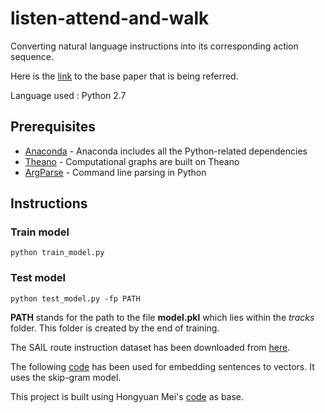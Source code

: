 # listen-attend-and-walk

Converting natural language instructions into its corresponding action sequence.  

Here is the [link](https://arxiv.org/abs/1506.04089) to the base paper that is being referred. 

Language used : Python 2.7

## Prerequisites

* [Anaconda](https://www.continuum.io/) - Anaconda includes all the Python-related dependencies
* [Theano](http://deeplearning.net/software/theano/) - Computational graphs are built on Theano
* [ArgParse](https://docs.python.org/2/howto/argparse.html) - Command line parsing in Python

## Instructions

### Train model

```
python train_model.py 
```

### Test model

```
python test_model.py -fp PATH
```
**PATH** stands for the path to the file **model.pkl** which lies within the _tracks_ folder. This folder is created by the end of training.  

The SAIL route instruction dataset has been downloaded from [here](http://www.cs.utexas.edu/users/ml/clamp/navigation/).

The following [code](https://github.com/klb3713/sentence2vec) has been used for embedding sentences to vectors. It uses the skip-gram model.

This project is built using Hongyuan Mei's [code](https://github.com/HMEIatJHU/NeuralWalker) as base. 
